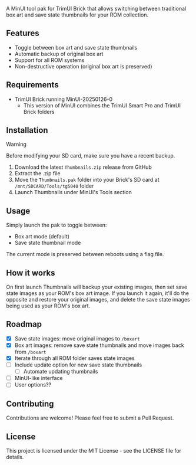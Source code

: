 A MinUI tool pak for TrimUI Brick that allows switching between traditional box art and save state thumbnails for your ROM collection.

## Features

- Toggle between box art and save state thumbnails
- Automatic backup of original box art
- Support for all ROM systems
- Non-destructive operation (original box art is preserved)

## Requirements

- TrimUI Brick running MinUI-20250126-0
  - This version of MinUI combines the TrimUI Smart Pro and TrimUI Brick folders

## Installation

> [!WARNING]
> Before modifying your SD card, make sure you have a recent backup.

1. Download the latest `Thumbnails.zip` release from GitHub
2. Extract the .zip file
3. Move the `Thumbnails.pak` folder into your Brick's SD card at `/mnt/SDCARD/Tools/tg5040` folder
4. Launch Thumbnails under MinUI's Tools section

## Usage

Simply launch the pak to toggle between:

- Box art mode (default)
- Save state thumbnail mode

The current mode is preserved between reboots using a flag file.

## How it works

On first launch Thumbnails will backup your existing images, then set save state images as your ROM's box art image. If you launch it again, it'll do the opposite and restore your original images, and delete the save state images being used as your ROM's box art.

## Roadmap

- [x] Save state images: move original images to `/boxart`
- [x] Box art images: remove save state thumbnails and move images back from `/boxart`
- [x] Iterate through all ROM folder saves state images
- [ ] Include update option for new save state thumbnails
  - [ ] Automate updating thumbnails
- [ ] MinUI-like interface
- [ ] User options??

## Contributing

Contributions are welcome! Please feel free to submit a Pull Request.

## License

This project is licensed under the MIT License - see the LICENSE file for details.
